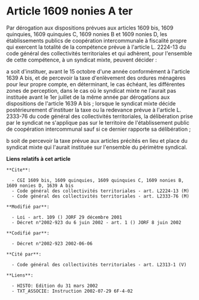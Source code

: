 # Article 1609 nonies A ter

Par dérogation aux dispositions prévues aux articles 1609 bis, 1609 quinquies, 1609 quinquies C, 1609 nonies B et 1609 nonies
D, les établissements publics de coopération intercommunale à fiscalité propre qui exercent la totalité de la compétence
prévue à l'article L. 2224-13 du code général des collectivités territoriales et qui adhèrent, pour l'ensemble de cette
compétence, à un syndicat mixte, peuvent décider :

a soit d'instituer, avant le 15 octobre d'une année conformément à l'article 1639 A bis, et de percevoir la taxe d'enlèvement
des ordures ménagères pour leur propre compte, en déterminant, le cas échéant, les différentes zones de perception, dans le
cas où le syndicat mixte ne l'aurait pas instituée avant le 1er juillet de la même année par dérogations aux dispositions de
l'article 1639 A bis ; lorsque le syndicat mixte décide postérieurement d'instituer la taxe ou la redevance prévue à
l'article L. 2333-76 du code général des collectivités territoriales, la délibération prise par le syndicat ne s'applique pas
sur le territoire de l'établissement public de coopération intercommunal sauf si ce dernier rapporte sa délibération ;

b soit de percevoir la taxe prévue aux articles précités en lieu et place du syndicat mixte qui l'aurait instituée sur
l'ensemble du périmètre syndical.

**Liens relatifs à cet article**

	**Cite**:

	  - CGI 1609 bis, 1609 quinquies, 1609 quinquies C, 1609 nonies B, 1609 nonies D, 1639 A bis
	  - Code général des collectivités territoriales - art. L2224-13 (M)
	  - Code général des collectivités territoriales - art. L2333-76 (M)

	**Modifié par**:

	  - Loi - art. 109 () JORF 29 décembre 2001
	  - Décret n°2002-923 du 6 juin 2002 - art. 1 () JORF 8 juin 2002

	**Codifié par**:

	  - Décret n°2002-923 2002-06-06

	**Cité par**:

	  - Code général des collectivités territoriales - art. L2313-1 (V)

	**Liens**:

	  - HISTO: Edition du 31 mars 2002
	  - TXT_ASSOCIE: Instruction 2002-07-29 6F-4-02
